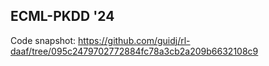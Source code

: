 ## ECML-PKDD '24


Code snapshot: https://github.com/guidj/rl-daaf/tree/095c2479702772884fc78a3cb2a209b6632108c9
